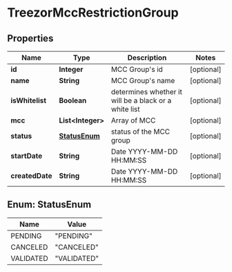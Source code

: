 
# TreezorMccRestrictionGroup

## Properties
Name | Type | Description | Notes
------------ | ------------- | ------------- | -------------
**id** | **Integer** | MCC Group&#39;s id |  [optional]
**name** | **String** | MCC Group&#39;s name |  [optional]
**isWhitelist** | **Boolean** | determines whether it will be a black or a white list |  [optional]
**mcc** | **List&lt;Integer&gt;** | Array of MCC |  [optional]
**status** | [**StatusEnum**](#StatusEnum) | status of the MCC group |  [optional]
**startDate** | **String** | Date YYYY-MM-DD HH:MM:SS |  [optional]
**createdDate** | **String** | Date YYYY-MM-DD HH:MM:SS |  [optional]


<a name="StatusEnum"></a>
## Enum: StatusEnum
Name | Value
---- | -----
PENDING | &quot;PENDING&quot;
CANCELED | &quot;CANCELED&quot;
VALIDATED | &quot;VALIDATED&quot;



